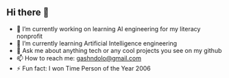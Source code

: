 ## Hi there 👋

<!--
**gashndolo/gashndolo** is a ✨ _special_ ✨ repository because its `README.md` (this file) appears on your GitHub profile.

Here are some ideas to get you started:

- 🔭 I’m currently working on ...
- 🌱 I’m currently learning ...
- 👯 I’m looking to collaborate on ...
- 🤔 I’m looking for help with ...
- 💬 Ask me about ...
- 📫 How to reach me: ...
- 😄 Pronouns: ...
- ⚡ Fun fact: ...
-->

- 🔭 I’m currently working on learning AI engineering for my literacy nonprofit
- 🌱 I’m currently learning Artificial Intelligence engineering
- 💬 Ask me about anything tech or any cool projects you see on my github
- 📫 How to reach me: gashndolo@gmail.com
- ⚡ Fun fact: I won Time Person of the Year 2006

